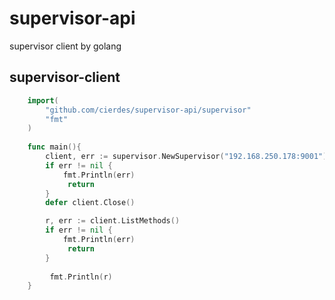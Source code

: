 # supervisor-api
supervisor client by golang



## supervisor-client

```go
	import(
      	"github.com/cierdes/supervisor-api/supervisor"
      	"fmt"
    )
    
	func main(){
      	client, err := supervisor.NewSupervisor("192.168.250.178:9001")
		if err != nil {
			fmt.Println(err)
          	 return
		}
		defer client.Close()

		r, err := client.ListMethods()
		if err != nil {
			fmt.Println(err)
          	 return
		}
      
      	 fmt.Println(r)
	}
	
```
